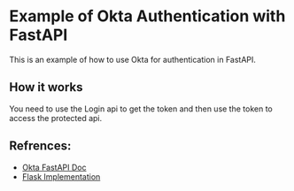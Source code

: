 # Example of Okta Authentication with FastAPI

This is an example of how to use Okta for authentication in FastAPI.

## How it works

You need to use the Login api to get the token and then use the token to access the protected api.

## Refrences:

- [Okta FastAPI Doc](https://auth0.com/blog/build-and-secure-fastapi-server-with-auth0/)
- [Flask Implementation](https://github.com/okta/samples-python-flask/tree/master/okta-hosted-login)
